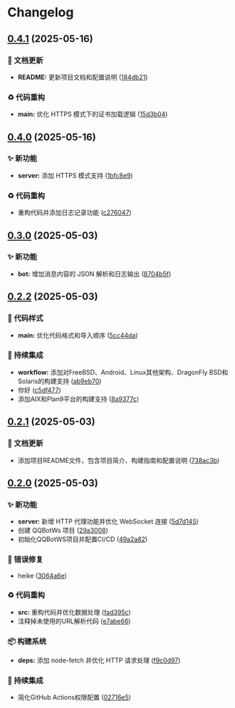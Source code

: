 # Changelog

## [0.4.1](https://github.com/admilkjs/QQBotWs/compare/v0.4.0...v0.4.1) (2025-05-16)


### 📝 文档更新

* **README:** 更新项目文档和配置说明 ([184db21](https://github.com/admilkjs/QQBotWs/commit/184db21363a5619b7f3c963569ac4ad72703f512))


### ♻️ 代码重构

* **main:** 优化 HTTPS 模式下的证书加载逻辑 ([15d3b04](https://github.com/admilkjs/QQBotWs/commit/15d3b04b0487a37924d2aa53bfd0b39c37b72808))

## [0.4.0](https://github.com/admilkjs/QQBotWs/compare/v0.3.0...v0.4.0) (2025-05-16)


### ✨ 新功能

* **server:** 添加 HTTPS 模式支持 ([1bfc8e9](https://github.com/admilkjs/QQBotWs/commit/1bfc8e9839b2a61a6463a67bfb9b6c26f1fb985a))


### ♻️ 代码重构

* 重构代码并添加日志记录功能 ([c276047](https://github.com/admilkjs/QQBotWs/commit/c2760474da261157831913abe07b2b33f694b20f))

## [0.3.0](https://github.com/admilkjs/QQBotWs/compare/v0.2.2...v0.3.0) (2025-05-03)


### ✨ 新功能

* **bot:** 增加消息内容的 JSON 解析和日志输出 ([8704b5f](https://github.com/admilkjs/QQBotWs/commit/8704b5fcca5ce8a4e13754e80718c091f28f9eca))

## [0.2.2](https://github.com/admilkjs/QQBotWs/compare/v0.2.1...v0.2.2) (2025-05-03)


### 🎨 代码样式

* **main:** 优化代码格式和导入顺序 ([5cc44da](https://github.com/admilkjs/QQBotWs/commit/5cc44da19d32c0efce611a34a4a911f576bca6bc))


### 🎡 持续集成

* **workflow:** 添加对FreeBSD、Android、Linux其他架构、DragonFly BSD和Solaris的构建支持 ([ab9eb70](https://github.com/admilkjs/QQBotWs/commit/ab9eb70d740d9924ca15ec3ab17ac8ff8977d1b8))
* 你好 ([c5df477](https://github.com/admilkjs/QQBotWs/commit/c5df47742053d6940b2b7bc088317a4f1d0b56c9))
* 添加AIX和Plan9平台的构建支持 ([8a9377c](https://github.com/admilkjs/QQBotWs/commit/8a9377cb6b55c0084d9b29b6ab7784eae24a0fb9))

## [0.2.1](https://github.com/admilkjs/QQBotWs/compare/v0.2.0...v0.2.1) (2025-05-03)


### 📝 文档更新

* 添加项目README文件，包含项目简介、构建指南和配置说明 ([738ac3b](https://github.com/admilkjs/QQBotWs/commit/738ac3b07ffa4868906d758db0b24b0a09083302))

## [0.2.0](https://github.com/admilkjs/QQBotWs/compare/v0.1.0...v0.2.0) (2025-05-03)


### ✨ 新功能

* **server:** 新增 HTTP 代理功能并优化 WebSocket 连接 ([5d7d145](https://github.com/admilkjs/QQBotWs/commit/5d7d14501e976cd9907f0ef6ac2dd1ff1d2ea040))
* 创建 QQBotWs 项目 ([29a3008](https://github.com/admilkjs/QQBotWs/commit/29a3008fe8b01caef796be9dad13d0105f7a1ef8))
* 初始化QQBotWS项目并配置CI/CD ([49a2a82](https://github.com/admilkjs/QQBotWs/commit/49a2a82d309953d2d7606ab15ad6027e79fc82b9))


### 🐛 错误修复

* heike ([3064a6e](https://github.com/admilkjs/QQBotWs/commit/3064a6ed6182d5454618ba962265b6b342de63f5))


### ♻️ 代码重构

* **src:** 重构代码并优化数据处理 ([fad395c](https://github.com/admilkjs/QQBotWs/commit/fad395cb52faf1078155299db66660cceffe21fc))
* 注释掉未使用的URL解析代码 ([e7abe66](https://github.com/admilkjs/QQBotWs/commit/e7abe66e6d19ed7ce3988ed29aa625ea086bc6c9))


### 📦️ 构建系统

* **deps:** 添加 node-fetch 并优化 HTTP 请求处理 ([f9c0d97](https://github.com/admilkjs/QQBotWs/commit/f9c0d979fe8daad36bc3608e32f9c8cd46e77bfe))


### 🎡 持续集成

* 简化GitHub Actions权限配置 ([02716e5](https://github.com/admilkjs/QQBotWs/commit/02716e5381e1157db8c7effc2f6f52af1f883029))
